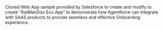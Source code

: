 Cloned Web App sample provided by Salesforce to create and modify to create “KatManDoo Eco App” to demonstrate how Agentforce can integrate with SAAS products to provide seamless and effective Onboarding experience. 
